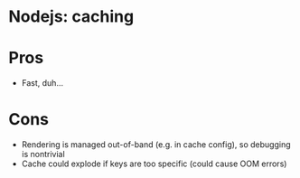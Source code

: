# Nodejs: caching

# Pros
* Fast, duh...

# Cons
* Rendering is managed out-of-band (e.g. in cache config), so debugging is nontrivial
* Cache could explode if keys are too specific (could cause OOM errors)
